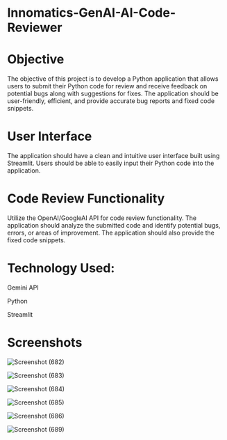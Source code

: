 # Innomatics-GenAI-AI-Code-Reviewer

# Objective
The objective of this project is to develop a Python application that allows users to submit their Python code for review and receive feedback on potential bugs along with suggestions for fixes. The application should be user-friendly, efficient, and provide accurate bug reports and fixed code snippets.

# User Interface
The application should have a clean and intuitive user interface built using Streamlit.
Users should be able to easily input their Python code into the application.

# Code Review Functionality
Utilize the OpenAI/GoogleAI API for code review functionality.
The application should analyze the submitted code and identify potential bugs, errors, or areas of improvement.
The application should also provide the fixed code snippets.

# Technology Used:
Gemini API

Python

Streamlit

# Screenshots
![Screenshot (682)](https://github.com/user-attachments/assets/3f55247e-b03f-4d79-a59b-582ca8f82210)

![Screenshot (683)](https://github.com/user-attachments/assets/7d93c5e6-dfae-4883-b9eb-f48d84d2123b)

![Screenshot (684)](https://github.com/user-attachments/assets/ffde504d-ec4e-41ee-b3fd-97e66bcadeed)

![Screenshot (685)](https://github.com/user-attachments/assets/b67f233b-ba77-4efc-b612-740302e031e1)

![Screenshot (686)](https://github.com/user-attachments/assets/f486a6bf-3d64-4740-b38e-036626cfcd16)

![Screenshot (689)](https://github.com/user-attachments/assets/e91dfc2f-afe6-4f62-afa6-8b14ebc243ce)


